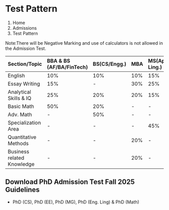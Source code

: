 # Test Pattern

1. Home
2. Admissions
3. Test Pattern

Note:There will be Negative Marking and use of calculators is not allowed in the Admission Test.

| Section/Topic              | BBA & BS (AF/BA/FinTech) | BS(CS/Engg.) | MBA | MS(Applied Ling.) | MS(Computing) | Other MSPrograms |
|:---------------------------|:-------------------------|:-------------|:----|:------------------|:--------------|:-----------------|
| English                    | 10%                      | 10%          | 10% | 15%               |               | 5%               |
| Essay Writing              | 15%                      | -            | 30% | 25%               | 10%           | 10%              |
| Analytical Skills & IQ     | 25%                      | 20%          | 20% | 15%               | 30%           | 20%              |
| Basic Math                 | 50%                      | 20%          | -   | -                 | -             | -                |
| Adv. Math                  | -                        | 50%          | -   | -                 | -             | 10%              |
| Specialization Area        | -                        | -            | -   | 45%               | 30%           | 40%              |
| Quantitative Methods       | -                        | -            | 20% | -                 | 30%           | 15%              |
| Business related Knowledge | -                        | -            | 20% | -                 | -             | -                |

## Download PhD Admission Test Fall 2025 Guidelines

- PhD (CS), PhD (EE), PhD (MG), PhD (Eng. Ling) & PhD (Math)

